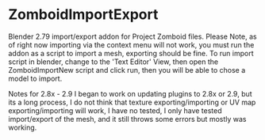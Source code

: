 # ZomboidImportExport
Blender 2.79 import/export addon for Project Zomboid files.
Please Note, as of right now importing via the context menu will not work, you must run the addon as a script to import a mesh, exporting should be fine. 
To run import script in blender, change to the 'Text Editor' View, then open the ZomboidImportNew script and click run, then you will be able to chose a model to import.  

Notes for 2.8x - 2.9
I began to work on updating plugins to 2.8x or 2.9, but its a long process, I do not think that texture exporting/importing or UV map exporting/importing will work, I have no tested, I only have tested import/export of the mesh, and it still throws some errors but mostly was working. 
